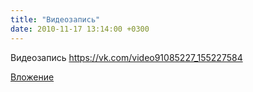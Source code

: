 ```yaml
---
title: "Видеозапись"
date: 2010-11-17 13:14:00 +0300
---
```


Видеозапись
https://vk.com/video91085227_155227584

[Вложение](https://vk.com/video91085227_155227584)
